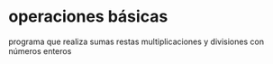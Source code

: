 # operaciones básicas
programa que realiza sumas restas multiplicaciones y divisiones con números enteros
